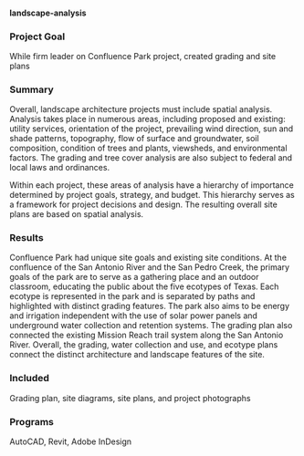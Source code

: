 #### landscape-analysis

### Project Goal
While firm leader on Confluence Park project, created grading and site plans

### Summary
Overall, landscape architecture projects must include spatial analysis. Analysis takes place in numerous areas, including proposed and existing: utility services, orientation of the project, prevailing wind direction, sun and shade patterns, topography, flow of surface and groundwater, soil composition, condition of trees and plants, viewsheds, and environmental factors. The grading and tree cover analysis are also subject to federal and local laws and ordinances. 

Within each project, these areas of analysis have a hierarchy of importance determined by project goals, strategy, and budget. This hierarchy serves as a framework for project decisions and design. The resulting overall site plans are based on spatial analysis.

### Results
Confluence Park had unique site goals and existing site conditions. At the confluence of the San Antonio River and the San Pedro Creek, the primary goals of the park are to serve as a gathering place and an outdoor classroom, educating the public about the five ecotypes of Texas. Each ecotype is represented in the park and is separated by paths and highlighted with distinct grading features. The park also aims to be energy and irrigation independent with the use of solar power panels and underground water collection and retention systems. The grading plan also connected the existing Mission Reach trail system along the San Antonio River. Overall, the grading, water collection and use, and ecotype plans connect the distinct architecture and landscape features of the site.

### Included
Grading plan, site diagrams, site plans, and project photographs

### Programs
AutoCAD, Revit, Adobe InDesign
